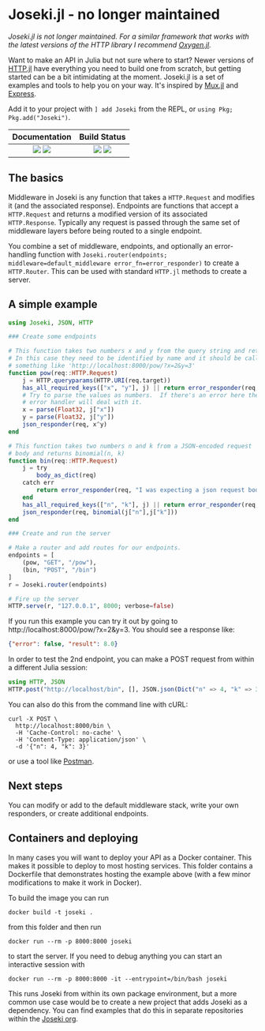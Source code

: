 # Joseki.jl - no longer maintained

*Joseki.jl is not longer maintained. For a similar framework that works with the latest versions of the HTTP library I recommend [Oxygen.jl](https://github.com/ndortega/Oxygen.jl).*


Want to make an API in Julia but not sure where to start?  Newer versions of 
[HTTP.jl](https://github.com/JuliaWeb/HTTP.jl) have everything you need to build one from scratch,
but getting started can be a bit intimidating at the moment.  Joseki.jl is a set of examples and
tools to help you on your way.  It's inspired by [Mux.jl](https://github.com/JuliaWeb/Mux.jl) and
[Express](https://expressjs.com/).  

Add it to your project with `] add Joseki` from the REPL, or `using Pkg; Pkg.add("Joseki")`.

|                                **Documentation**                                |                       **Build Status**                        |
| :-----------------------------------------------------------------------------: | :-----------------------------------------------------------: |
| [![][docs-stable-img]][docs-stable-url] [![][docs-latest-img]][docs-latest-url] | [![][travis-img]][travis-url] [![][codecov-img]][codecov-url] |

## The basics

Middleware in Joseki is any function that takes a `HTTP.Request` and modifies it (and the associated
response).  Endpoints are functions that accept a `HTTP.Request` and returns a modified version of
its associated `HTTP.Response`.  Typically any request is passed through the same set of middleware
layers before being routed to a single endpoint.  

You combine a set of middleware, endpoints, and optionally an error-handling function with
`Joseki.router(endpoints; middleware=default_middleware error_fn=error_responder)` to create a
`HTTP.Router`.  This can be used with standard `HTTP.jl` methods to create a server.

## A simple example

```julia
using Joseki, JSON, HTTP

### Create some endpoints

# This function takes two numbers x and y from the query string and returns x^y
# In this case they need to be identified by name and it should be called with
# something like 'http://localhost:8000/pow/?x=2&y=3'
function pow(req::HTTP.Request)
    j = HTTP.queryparams(HTTP.URI(req.target))
    has_all_required_keys(["x", "y"], j) || return error_responder(req, "You need to specify values for x and y!")
    # Try to parse the values as numbers.  If there's an error here the generic
    # error handler will deal with it.
    x = parse(Float32, j["x"])
    y = parse(Float32, j["y"])
    json_responder(req, x^y)
end

# This function takes two numbers n and k from a JSON-encoded request
# body and returns binomial(n, k)
function bin(req::HTTP.Request)
    j = try
        body_as_dict(req)
    catch err
        return error_responder(req, "I was expecting a json request body!")
    end
    has_all_required_keys(["n", "k"], j) || return error_responder(req, "You need to specify values for n and k!")
    json_responder(req, binomial(j["n"],j["k"]))
end

### Create and run the server

# Make a router and add routes for our endpoints.
endpoints = [
    (pow, "GET", "/pow"),
    (bin, "POST", "/bin")
]
r = Joseki.router(endpoints)

# Fire up the server
HTTP.serve(r, "127.0.0.1", 8000; verbose=false)
```

If you run this example you can try it out by going to http://localhost:8000/pow/?x=2&y=3.  You
should see a response like:

```json
{"error": false, "result": 8.0}
```

In order to test the 2nd endpoint, you can make a POST request from within a different Julia
session:

```julia
using HTTP, JSON
HTTP.post("http://localhost/bin", [], JSON.json(Dict("n" => 4, "k" => 3)))
```

You can also do this from the command line with cURL:

```shell
curl -X POST \
  http://localhost:8000/bin \
  -H 'Cache-Control: no-cache' \
  -H 'Content-Type: application/json' \
  -d '{"n": 4, "k": 3}'
```

or use a tool like [Postman](https://www.getpostman.com/).

## Next steps

You can modify or add to the default middleware stack, write your own responders, or create
additional endpoints.  

## Containers and deploying

In many cases you will want to deploy your API as a Docker container.  This makes it possible to
deploy to most hosting services.  This folder contains a Dockerfile that demonstrates hosting the
example above (with a few minor modifications to make it work in Docker).  

To build the image you can run

```shell
docker build -t joseki .
```

from this folder and then run

```shell
docker run --rm -p 8000:8000 joseki
```

to start the server.  If you need to debug anything you can start an interactive session with

```shell
docker run --rm -p 8000:8000 -it --entrypoint=/bin/bash joseki
```

This runs Joseki from within its own package environment, but a more common use case would be to
create a new project that adds Joseki as a dependency.  You can find examples that do this in separate repositories within the [Joseki org](https://github.com/Joseki-jl).  


[docs-stable-img]: https://img.shields.io/badge/docs-stable-green.svg
[docs-stable-url]: https://joseki-jl.github.io/Joseki.jl/stable/

[docs-latest-img]: https://img.shields.io/badge/docs-latest-blue.svg
[docs-latest-url]: https://joseki-jl.github.io/Joseki.jl/latest/

[travis-img]: https://travis-ci.com/joseki-jl/Joseki.jl.svg?branch=master
[travis-url]: https://travis-ci.com/joseki-jl/Joseki.jl

[codecov-img]: https://codecov.io/gh/joseki-jl/Joseki.jl/branch/master/graph/badge.svg
[codecov-url]: https://codecov.io/gh/joseki-jl/Joseki.jl